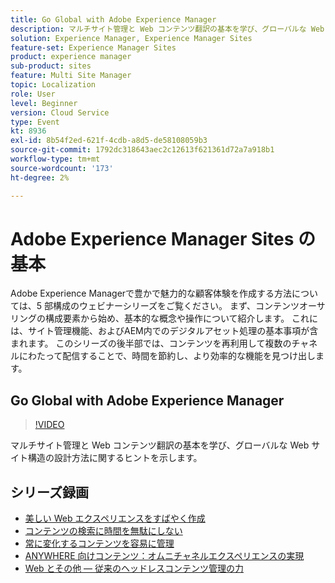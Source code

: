 ```yaml
---
title: Go Global with Adobe Experience Manager
description: マルチサイト管理と Web コンテンツ翻訳の基本を学び、グローバルな Web サイト構造の設計方法に関するヒントを示します。
solution: Experience Manager, Experience Manager Sites
feature-set: Experience Manager Sites
product: experience manager
sub-product: sites
feature: Multi Site Manager
topic: Localization
role: User
level: Beginner
version: Cloud Service
type: Event
kt: 8936
exl-id: 8b54f2ed-621f-4cdb-a8d5-de58108059b3
source-git-commit: 1792dc318643aec2c12613f621361d72a7a918b1
workflow-type: tm+mt
source-wordcount: '173'
ht-degree: 2%

---
```


# Adobe Experience Manager Sites の基本

Adobe Experience Managerで豊かで魅力的な顧客体験を作成する方法については、5 部構成のウェビナーシリーズをご覧ください。 まず、コンテンツオーサリングの構成要素から始め、基本的な概念や操作について紹介します。 これには、サイト管理機能、およびAEM内でのデジタルアセット処理の基本事項が含まれます。 このシリーズの後半部では、コンテンツを再利用して複数のチャネルにわたって配信することで、時間を節約し、より効率的な機能を見つけ出します。

## Go Global with Adobe Experience Manager

>[!VIDEO](https://video.tv.adobe.com/v/336981/?quality=12&learn=on&hidetitle=true)

マルチサイト管理と Web コンテンツ翻訳の基本を学び、グローバルな Web サイト構造の設計方法に関するヒントを示します。

## シリーズ録画

* [美しい Web エクスペリエンスをすばやく作成](authoring-fundamentals.md)
* [コンテンツの検索に時間を無駄にしない](media-library-administration.md)
* [常に変化するコンテンツを容易に管理](collaboration-tools.md)
* [ANYWHERE 向けコンテンツ：オムニチャネルエクスペリエンスの実現](omnichannel-experiences.md)
* [Web とその他 — 従来のヘッドレスコンテンツ管理の力](traditional-headless-content-management.md)
